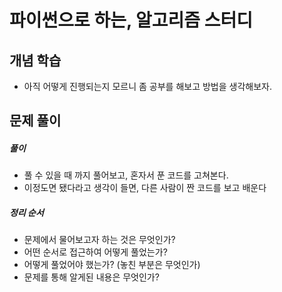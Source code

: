 # 파이썬으로 하는, 알고리즘 스터디

## 개념 학습
- 아직 어떻게 진행되는지 모르니 좀 공부를 해보고 방법을 생각해보자.

## 문제 풀이

##### 풀이

- 풀 수 있을 때 까지 풀어보고, 혼자서 푼 코드를 고쳐본다.
- 이정도면 됐다라고 생각이 들면, 다른 사람이 짠 코드를 보고 배운다

##### 정리 순서

- 문제에서 물어보고자 하는 것은 무엇인가?
- 어떤 순서로 접근하여 어떻게 풀었는가?
- 어떻게 풀었어야 했는가? (놓친 부분은 무엇인가)
- 문제를 통해 알게된 내용은 무엇인가?
 